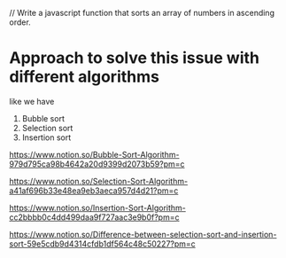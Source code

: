 // Write a javascript function that sorts an array of numbers in ascending order.



# Approach to solve this issue with different algorithms

like we have

1. Bubble sort
2. Selection sort
3. Insertion sort


https://www.notion.so/Bubble-Sort-Algorithm-979d795ca98b4642a20d9399d2073b59?pm=c

https://www.notion.so/Selection-Sort-Algorithm-a41af696b33e48ea9eb3aeca957d4d21?pm=c

https://www.notion.so/Insertion-Sort-Algorithm-cc2bbbb0c4dd499daa9f727aac3e9b0f?pm=c

https://www.notion.so/Difference-between-selection-sort-and-insertion-sort-59e5cdb9d4314cfdb1df564c48c50227?pm=c
